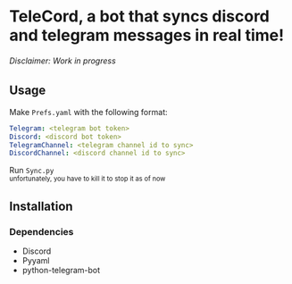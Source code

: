# TeleCord, a bot that syncs discord and telegram messages in real time!
###### Disclaimer: Work in progress
## Usage
Make `Prefs.yaml` with the following format:  
```yaml
Telegram: <telegram bot token>
Discord: <discord bot token>
TelegramChannel: <telegram channel id to sync>
DiscordChannel: <discord channel id to sync>
```
Run `Sync.py`  
<sub>unfortunately, you have to kill it to stop it as of now</sub>
## Installation
### Dependencies
- Discord
- Pyyaml
- python-telegram-bot